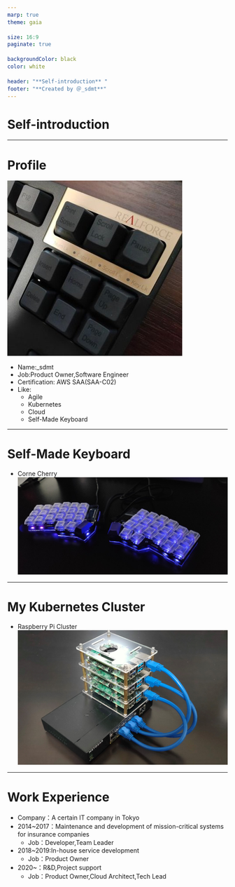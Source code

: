 ```yaml
---
marp: true
theme: gaia

size: 16:9
paginate: true

backgroundColor: black
color: white

header: "**Self-introduction** "
footer: "**Created by ＠_sdmt**"
---
```


<!-- タイトル用書式：中央寄せ -->
<!-- _class : lead-->

# Self-introduction

---

# Profile
![bg right:30%](./images/icon.jpg)
- Name:_sdmt
- Job:Product Owner,Software Engineer
- Certification: AWS SAA(SAA-C02)
- Like:
    - Agile
    - Kubernetes
    - Cloud
    - Self-Made Keyboard

---

# Self-Made Keyboard
- Corne Cherry
![height:430](./images/keyboard.jpg)

---

# My Kubernetes Cluster
- Raspberry Pi Cluster
![height:430](./images/RaspberryPiCluster.jpg)
---

# Work Experience
- Company：A certain IT company in Tokyo
- 2014~2017：Maintenance and development of mission-critical systems for insurance companies
    - Job：Developer,Team Leader
- 2018~2019:In-house service development
    - Job：Product Owner
- 2020~：R&D,Project support
    - Job：Product Owner,Cloud Architect,Tech Lead